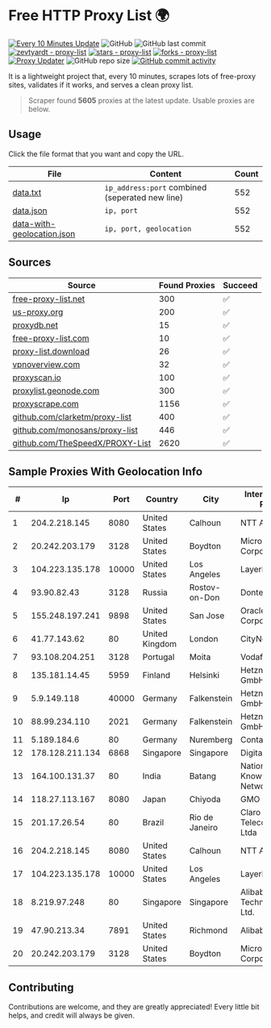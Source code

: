 
# Free HTTP Proxy List 🌍

[![Every 10 Minutes Update](https://github.com/mertguvencli/http-proxy-list/actions/workflows/main.yml/badge.svg?branch=main)](https://github.com/mertguvencli/http-proxy-list/actions/workflows/main.yml)
![GitHub](https://img.shields.io/github/license/mertguvencli/http-proxy-list)
![GitHub last commit](https://img.shields.io/github/last-commit/mertguvencli/http-proxy-list)
[![zevtyardt - proxy-list](https://img.shields.io/static/v1?label=zevtyardt&message=proxy-list&color=blue&logo=github)](https://github.com/zevtyardt/proxy-list "Go to GitHub repo")
[![stars - proxy-list](https://img.shields.io/github/stars/zevtyardt/proxy-list?style=social)](https://github.com/zevtyardt/proxy-list)
[![forks - proxy-list](https://img.shields.io/github/forks/zevtyardt/proxy-list?style=social)](https://github.com/zevtyardt/proxy-list)
[![Proxy Updater](https://github.com/zevtyardt/proxy-list/workflows/Proxy%20Updater/badge.svg)](https://github.com/zevtyardt/proxy-list/actions?query=workflow:"Proxy+Updater")
![GitHub repo size](https://img.shields.io/github/repo-size/zevtyardt/proxy-list)
[![GitHub commit activity](https://img.shields.io/github/commit-activity/m/zevtyardt/proxy-list?logo=commits)](https://github.com/zevtyardt/proxy-list/commits/main)

It is a lightweight project that, every 10 minutes, scrapes lots of free-proxy sites, validates if it works, and serves a clean proxy list.

> Scraper found **5605** proxies at the latest update. Usable proxies are below.

## Usage

Click the file format that you want and copy the URL.

|File|Content|Count|
|----|-------|-----|
|[data.txt](https://raw.githubusercontent.com/mertguvencli/http-proxy-list/main/proxy-list/data.txt)|`ip_address:port` combined (seperated new line)|552|
|[data.json](https://raw.githubusercontent.com/mertguvencli/http-proxy-list/main/proxy-list/data.json)|`ip, port`|552|
|[data-with-geolocation.json](https://raw.githubusercontent.com/mertguvencli/http-proxy-list/main/proxy-list/data-with-geolocation.json)|`ip, port, geolocation`|552|

## Sources

|Source|Found Proxies|Succeed|
|------|-------------|-------|
|[free-proxy-list.net](https://free-proxy-list.net)|300|✅|
|[us-proxy.org](https://www.us-proxy.org)|200|✅|
|[proxydb.net](http://proxydb.net)|15|✅|
|[free-proxy-list.com](https://free-proxy-list.com/?page=&port=&type%5B%5D=http&type%5B%5D=https&up_time=0&search=Search)|10|✅|
|[proxy-list.download](https://www.proxy-list.download/HTTP)|26|✅|
|[vpnoverview.com](https://vpnoverview.com/privacy/anonymous-browsing/free-proxy-servers)|32|✅|
|[proxyscan.io](https://www.proxyscan.io)|100|✅|
|[proxylist.geonode.com](https://proxylist.geonode.com/api/proxy-list?limit=300&page=1&sort_by=lastChecked&sort_type=desc&protocols=http,https)|300|✅|
|[proxyscrape.com](https://api.proxyscrape.com/v2/?request=displayproxies&protocol=http&timeout=10000&country=all&ssl=all&anonymity=all)|1156|✅|
|[github.com/clarketm/proxy-list](https://raw.githubusercontent.com/clarketm/proxy-list/master/proxy-list-raw.txt)|400|✅|
|[github.com/monosans/proxy-list](https://raw.githubusercontent.com/monosans/proxy-list/main/proxies/http.txt)|446|✅|
|[github.com/TheSpeedX/PROXY-List](https://raw.githubusercontent.com/TheSpeedX/PROXY-List/master/http.txt)|2620|✅|


## Sample Proxies With Geolocation Info

|#|Ip|Port|Country|City|Internet Service Provider|
|-|--|----|-------|----|-------------------------|
|1|204.2.218.145|8080|United States|Calhoun|NTT America, Inc.|
|2|20.242.203.179|3128|United States|Boydton|Microsoft Corporation|
|3|104.223.135.178|10000|United States|Los Angeles|LayerHost|
|4|93.90.82.43|3128|Russia|Rostov-on-Don|Dontechsvyaz LLC|
|5|155.248.197.241|9898|United States|San Jose|Oracle Corporation|
|6|41.77.143.62|80|United Kingdom|London|CityNet Host|
|7|93.108.204.251|3128|Portugal|Moita|Vodafone Portugal|
|8|135.181.14.45|5959|Finland|Helsinki|Hetzner Online GmbH|
|9|5.9.149.118|40000|Germany|Falkenstein|Hetzner Online GmbH|
|10|88.99.234.110|2021|Germany|Falkenstein|Hetzner Online GmbH|
|11|5.189.184.6|80|Germany|Nuremberg|Contabo GmbH|
|12|178.128.211.134|6868|Singapore|Singapore|DigitalOcean, LLC|
|13|164.100.131.37|80|India|Batang|National Knowledge Network|
|14|118.27.113.167|8080|Japan|Chiyoda|GMO Internet, Inc.|
|15|201.17.26.54|80|Brazil|Rio de Janeiro|Claro NXT Telecomunicacoes Ltda|
|16|204.2.218.145|8080|United States|Calhoun|NTT America, Inc.|
|17|104.223.135.178|10000|United States|Los Angeles|LayerHost|
|18|8.219.97.248|80|Singapore|Singapore|Alibaba (US) Technology Co., Ltd.|
|19|47.90.213.34|7891|United States|Richmond|Alibaba.com LLC|
|20|20.242.203.179|3128|United States|Boydton|Microsoft Corporation|



## Contributing

Contributions are welcome, and they are greatly appreciated! Every
little bit helps, and credit will always be given.

